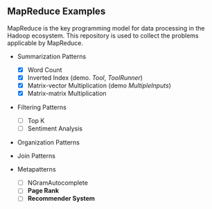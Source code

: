 ## MapReduce Examples

MapReduce is the key programming model for data processing in the Hadoop ecosystem. This repository is used to collect the problems applicable by MapReduce.

- Summarization Patterns
    - [x] Word Count
    - [x] Inverted Index (demo. *Tool*, *ToolRunner*)
    - [x] Matrix-vector Multiplication (demo *MultipleInputs*)
    - [x] Matrix-matrix Multiplication

- Filtering Patterns
    - [ ] Top K
    - [ ] Sentiment Analysis

- Organization Patterns

- Join Patterns

- Metapatterns
    - [ ] NGramAutocomplete
    - [ ] **Page Rank**
    - [ ] **Recommender System**
